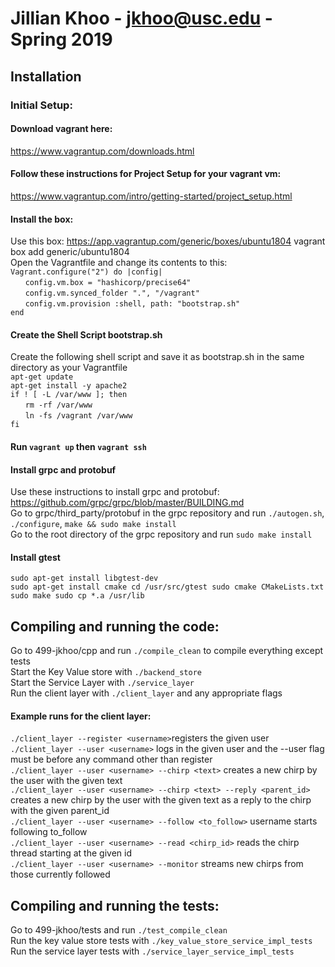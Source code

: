 # Jillian Khoo - jkhoo@usc.edu - Spring 2019

## Installation
### Initial Setup:
#### Download vagrant here:  
https://www.vagrantup.com/downloads.html
#### Follow these instructions for Project Setup for your vagrant vm:  
https://www.vagrantup.com/intro/getting-started/project_setup.html
#### Install the box:  
Use this box: https://app.vagrantup.com/generic/boxes/ubuntu1804
vagrant box add generic/ubuntu1804  
Open the Vagrantfile and change its contents to this:  
`Vagrant.configure("2") do |config|`   
  &nbsp;&nbsp;&nbsp;&nbsp;&nbsp;&nbsp;`config.vm.box = "hashicorp/precise64"`  
	&nbsp;&nbsp;&nbsp;&nbsp;&nbsp;&nbsp;`config.vm.synced_folder ".", "/vagrant"`   
 	&nbsp;&nbsp;&nbsp;&nbsp;&nbsp;&nbsp;`config.vm.provision :shell, path: "bootstrap.sh" `   
`end`    
#### Create the Shell Script bootstrap.sh  
Create the following shell script and save it as bootstrap.sh in the same directory as your Vagrantfile  
`apt-get update`  
`apt-get install -y apache2`  
`if ! [ -L /var/www ]; then`  
  &nbsp;&nbsp;&nbsp;&nbsp;&nbsp;&nbsp;`rm -rf /var/www`  
  &nbsp;&nbsp;&nbsp;&nbsp;&nbsp;&nbsp;`ln -fs /vagrant /var/www`  
`fi`  
#### Run `vagrant up` then `vagrant ssh`  
#### Install grpc and protobuf  
Use these instructions to install grpc and protobuf: https://github.com/grpc/grpc/blob/master/BUILDING.md  
Go to grpc/third_party/protobuf in the grpc repository and run `./autogen.sh`, `./configure`, `make && sudo make install`  
Go to the root directory of the grpc repository and run `sudo make install`  
#### Install gtest  
`sudo apt-get install libgtest-dev`  
`sudo apt-get install cmake
cd /usr/src/gtest
sudo cmake CMakeLists.txt
sudo make
sudo cp *.a /usr/lib`  

## Compiling and running the code:  
Go to 499-jkhoo/cpp and run `./compile_clean` to compile everything except tests  
Start the Key Value store with `./backend_store`  
Start the Service Layer with `./service_layer`  
Run the client layer with `./client_layer` and any appropriate flags  
#### Example runs for the client layer:  
`./client_layer --register <username>`registers the given user  
`./client_layer --user <username>` logs in the given user and the --user flag must be before any command other than register  
`./client_layer --user <username> --chirp <text>` creates a new chirp by the user with the given text  
`./client_layer --user <username> --chirp <text> --reply <parent_id>` creates a new chirp by the user with the given text as a reply to the chirp with the given parent_id  
`./client_layer --user <username> --follow <to_follow>` username starts following to_follow  
`./client_layer --user <username> --read <chirp_id>` reads the chirp thread starting at the given id  
`./client_layer --user <username> --monitor` streams new chirps from those currently followed  

## Compiling and running the tests:  
Go to 499-jkhoo/tests and run `./test_compile_clean`  
Run the key value store tests with `./key_value_store_service_impl_tests`  
Run the service layer tests with `./service_layer_service_impl_tests`
